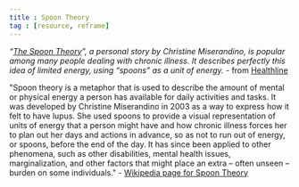 ```yaml
---
title : Spoon Theory
tag : [resource, reframe] 
---
```

*“[The Spoon Theory](https://butyoudontlooksick.com/articles/written-by-christine/the-spoon-theory/)”, a personal story by Christine Miserandino, is popular among many people dealing with chronic illness. It describes perfectly this idea of limited energy, using “spoons” as a unit of energy.*   - from [Healthline](https://www.healthline.com/health/spoon-theory-chronic-illness-explained-like-never-before#1)


"Spoon theory is a metaphor that is used to describe the amount of mental or physical energy a person has available for daily activities and tasks. It was developed by Christine Miserandino in 2003 as a way to express how it felt to have lupus. She used spoons to provide a visual representation of units of energy that a person might have and how chronic illness forces her to plan out her days and actions in advance, so as not to run out of energy, or spoons, before the end of the day. It has since been applied to other phenomena, such as other disabilities, mental health issues, marginalization, and other factors that might place an extra – often unseen – burden on some individuals."  - [Wikipedia page for Spoon Theory](https://en.wikipedia.org/wiki/Spoon_theory)

